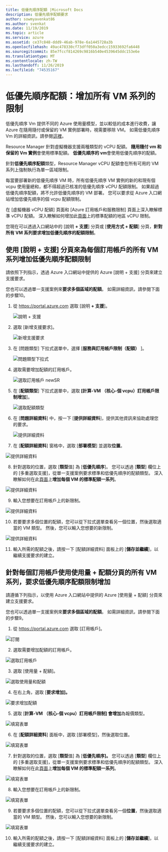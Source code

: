 ```yaml
---
title: 低優先順序配額 |Microsoft Docs
description: 低優先順序配額要求
author: sowmyavenkat86
ms.author: svenkat
ms.date: 11/19/2019
ms.topic: article
ms.service: azure
ms.assetid: ce37c848-ddd9-46ab-978e-6a1445728a3b
ms.openlocfilehash: 49ac478330cf73dff050a3edcc15933692fa6448
ms.sourcegitcommit: 85e7fccf814269c9816b540e4539645ddc153e6e
ms.translationtype: MT
ms.contentlocale: zh-TW
ms.lasthandoff: 11/26/2019
ms.locfileid: "74535167"
---
```

# <a name="low-priority-quota-limit-increase-for-all-vm-series"></a>低優先順序配額：增加所有 VM 系列的限制

低優先順序 Vm 提供不同的 Azure 使用量模型，並以較低的成本進行收費，讓 Azure 在隨用隨付或保留的 VM 實例部署時，視需要移除 VM。 如需低優先順序 Vm 的詳細資訊，請參閱[這裡](https://docs.microsoft.com/azure/virtual-machine-scale-sets/virtual-machine-scale-sets-use-low-priority)。

Resource Manager 針對虛擬機器支援兩種類型的 vCPU 配額。 **隨用隨付 vm 和保留的 Vm 實例**會使用標準配額。 **低優先順序的 vm**會使用低優先順序的配額。 

針對**低優先順序配額**類型，Resource Manager vCPU 配額會在所有可用的 VM 系列上強制執行為單一區域限制。

每當要部署新的低優先順序 VM 時，所有低優先順序 VM 實例的新的和現有個 vcpu 使用量總和，都不得超過已核准的低優先順序 vCPU 配額限制。 如果超過低優先順序配額，將不允許低優先順序的 VM 部署。 您可以要求從 Azure 入口網站增加低優先順序的個 vcpu 配額限制。 

在 [虛擬機器 vCPU 配額] 頁面和 [Azure 訂用帳戶和服務限制] 頁面上深入瞭解標準 vCPU 配額。 深入瞭解如何增加此[頁面](https://docs.microsoft.com/azure/azure-supportability/regional-quota-requests)上的標準配額的地區 vCPU 限制。

您現在可以透過入口網站中的 [說明 **+ 支援**] 分頁或 [**使用方式 + 配額**] 分頁，**針對所有 VM 系列要求增加低優先順序的配額限制**。

## <a name="request-low-priority-quota-limit-increase-for-all-vm-series-per-subscription-using-the-help--support-blade"></a>使用 [說明 + 支援] 分頁來為每個訂用帳戶的所有 VM 系列增加低優先順序配額限制

請依照下列指示，透過 Azure 入口網站中提供的 Azure [說明 + 支援] 分頁來建立支援要求。

您也可以透過單一支援案例來**要求多個區域的配額**。 如需詳細資訊，請參閱下面的步驟10。 


1. 從 https://portal.azure.com 選取 [說明 **+ 支援**]。

   ![說明 + 支援](./media/resource-manager-core-quotas-request/helpsupport.png)
 
2.  選取 [新增支援要求]。 

     ![新增支援要求](./media/resource-manager-core-quotas-request/newsupportrequest.png)

3. 在 [問題類型] 下拉式選單中，選擇 [**服務與訂用帳戶限制（配額）** ]。

   ![問題類型下拉式](./media/resource-manager-core-quotas-request/issuetypedropdown.png)

4. 選取需要增加配額的訂用帳戶。

   ![選取訂用帳戶 newSR](./media/resource-manager-core-quotas-request/select-subscription-sr.png)
   
5. 在 [**配額類型**] 下拉式選單中，選取 **[計算-VM （核心-個 vcpu）訂用帳戶限制增加**]。 

   ![選取配額類型](./media/resource-manager-core-quotas-request/select-quota-type.png)

6. 在 [**問題詳細資料**] 中，按一下 [**提供詳細資料**]，提供其他資訊來協助處理您的要求。

   ![提供詳細資料](./media/resource-manager-core-quotas-request/provide-details.png)
   
7.  在 [**配額詳細資料**] 窗格中，選取 [**部署模型**] 並選取**位置**。

![提供詳細資料](./media/resource-manager-core-quotas-request/3-7.png)

8. 針對選取的位置，選取 [**類型**值] 為 [**低優先順序**]。 您可以透過 [**類型**] 欄位上的 [多重選取支援]，從單一支援案例要求標準和低優先順序的配額類型。 深入瞭解如何在此[頁面](https://docs.microsoft.com/azure/azure-supportability/per-vm-quota-requests)上**增加每個 VM 的標準配額一系列**。

![提供詳細資料](./media/resource-manager-core-quotas-request/3-8.png)

9.  輸入您想要在訂用帳戶上的新限制。 
 
 ![提供詳細資料](./media/resource-manager-core-quotas-request/3-9.png)

10. 若要要求多個位置的配額，您可以從下拉式選單查看另一個位置，然後選取適當的 VM 類型。 然後，您可以輸入您想要的新限制。

![提供詳細資料](./media/resource-manager-core-quotas-request/3-10.png)

11. 輸入所需的配額之後，請按一下 [配額詳細資料] 面板上的 [**儲存並繼續**]，以繼續支援要求的建立。

## <a name="request-low-priority-quota-limit-increase-for-all-vm-series-per-subscription-using-usages--quota-blade"></a>針對每個訂用帳戶使用使用量 + 配額分頁的所有 VM 系列，要求低優先順序配額限制增加

請遵循下列指示，以使用 Azure 入口網站中提供的 Azure [使用量 + 配額] 分頁來建立支援要求。

您也可以透過單一支援案例來**要求多個區域的配額**。 如需詳細資訊，請參閱下面的步驟9。 

1.  從 https://portal.azure.com 選取 [訂用帳戶]。

 ![訂閱](./media/resource-manager-core-quotas-request/subscriptions.png)

2.  選取需要增加配額的訂用帳戶。

 ![選取訂用帳戶](./media/resource-manager-core-quotas-request/select-subscription.png)

3.  選取 [使用量 + 配額]。

 ![選取使用量和配額](./media/resource-manager-core-quotas-request/select-usage-quotas.png)

4.  在右上角，選取 [**要求增加]。**

   ![要求增加配額](./media/resource-manager-core-quotas-request/request-increase.png)

5.  選取 [**計算-VM （核心-個 vcpu）訂用帳戶限制] 會增加**為報價類型。

  ![填寫表單](./media/resource-manager-core-quotas-request/select-quota-type.png)

6.  在 [**配額詳細資料**] 面板中，選取 [部署模型]，然後選取位置。

  ![填寫表單](./media/resource-manager-core-quotas-request/3-2-6.png)
 
7.  針對選取的位置，選取 [**類型**值] 為 [**低優先順序]。** 您可以透過 [**類型**] 欄位上的 [多重選取支援]，從單一支援案例要求標準和低優先順序的配額類型。 深入瞭解如何在此[頁面](https://docs.microsoft.com/azure/azure-supportability/per-vm-quota-requests)上**增加每個 VM 的標準配額一系列**。

  ![填寫表單](./media/resource-manager-core-quotas-request/3-2-7.png)
 
8.  輸入您想要在訂用帳戶上的新限制。

  ![填寫表單](./media/resource-manager-core-quotas-request/3-2-8.png)
 
9.  若要要求多個位置的配額，您可以從下拉式選單查看另一個**位置**，然後選取適當的 VM 類型。 然後，您可以輸入您想要的新限制。

  ![填寫表單](./media/resource-manager-core-quotas-request/3-2-9.png)
 
10. 輸入所需的配額之後，請按一下 [配額詳細資料] 面板上的 [**儲存並繼續**]，以繼續支援要求的建立。

